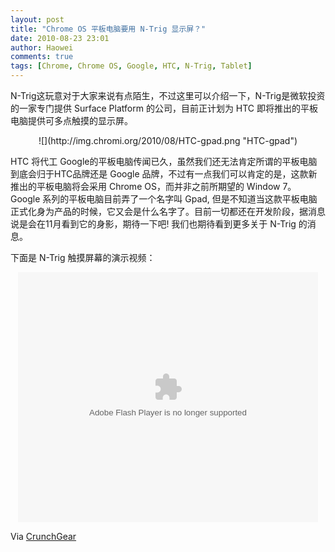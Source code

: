 ```yaml
---
layout: post
title: "Chrome OS 平板电脑要用 N-Trig 显示屏？"
date: 2010-08-23 23:01
author: Haowei
comments: true
tags: [Chrome, Chrome OS, Google, HTC, N-Trig, Tablet]
---
```

N-Trig这玩意对于大家来说有点陌生，不过这里可以介绍一下，N-Trig是微软投资的一家专门提供 Surface Platform 的公司，目前正计划为 HTC 即将推出的平板电脑提供可多点触摸的显示屏。
<p style="text-align: center;">![](http://img.chromi.org/2010/08/HTC-gpad.png "HTC-gpad")

HTC 将代工 Google的平板电脑传闻已久，虽然我们还无法肯定所谓的平板电脑到底会归于HTC品牌还是 Google 品牌，不过有一点我们可以肯定的是，这款新推出的平板电脑将会采用 Chrome OS，而并非之前所期望的 Window 7。Google 系列的平板电脑目前弄了一个名字叫 Gpad, 但是不知道当这款平板电脑正式化身为产品的时候，它又会是什么名字了。目前一切都还在开发阶段，据消息说是会在11月看到它的身影，期待一下吧! 我们也期待看到更多关于 N-Trig 的消息。

下面是 N-Trig 触摸屏幕的演示视频：<!--more-->

<p style="text-align: center;"><embed src="http://player.youku.com/player.php/sid/XMjAwNTI4NzUy/v.swf" quality="high" width="480" height="400" align="middle" allowScriptAccess="sameDomain" type="application/x-shockwave-flash"></embed>


Via <a href="http://www.crunchgear.com/2010/08/22/htc-tablet-computer-to-use-n-trig-screens/" target="_blank">CrunchGear</a>
